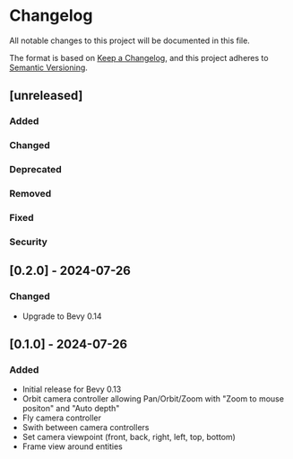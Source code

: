# Changelog

All notable changes to this project will be documented in this file.

The format is based on [Keep a Changelog](https://keepachangelog.com/en/1.1.0/),
and this project adheres to [Semantic Versioning](https://semver.org/spec/v2.0.0.html).

## [unreleased] 

### Added

### Changed

### Deprecated

### Removed

### Fixed

### Security

## [0.2.0] - 2024-07-26

### Changed

- Upgrade to Bevy 0.14

## [0.1.0] - 2024-07-26

### Added

- Initial release for Bevy 0.13
- Orbit camera controller allowing Pan/Orbit/Zoom with "Zoom to mouse positon" and "Auto depth"
- Fly camera controller
- Swith between camera controllers
- Set camera viewpoint (front, back, right, left, top, bottom)
- Frame view around entities
